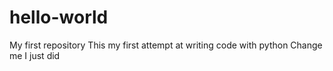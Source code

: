 # hello-world
My first repository
This my first attempt at writing code with python
Change me
I just did

